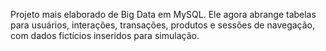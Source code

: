 Projeto mais elaborado de Big Data em MySQL. Ele agora abrange tabelas para usuários, interações, transações, produtos e sessões de navegação, com dados fictícios inseridos para simulação.
